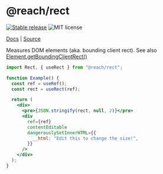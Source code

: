 # @reach/rect

[![Stable release](https://img.shields.io/npm/v/@reach/rect.svg)](https://npm.im/@reach/rect) ![MIT license](https://badgen.now.sh/badge/license/MIT)

[Docs](https://reacttraining.com/reach-ui/rect) | [Source](https://github.com/reach/reach-ui/tree/main/packages/rect)

Measures DOM elements (aka. bounding client rect). See also [Element.getBoundingClientRect()](https://developer.mozilla.org/en-US/docs/Web/API/Element/getBoundingClientRect)

```jsx
import Rect, { useRect } from "@reach/rect";

function Example() {
  const ref = useRef();
  const rect = useRect(ref);

  return (
    <div>
      <pre>{JSON.stringify(rect, null, 2)}</pre>
      <div
        ref={ref}
        contentEditable
        dangerouslySetInnerHTML={{
          __html: "Edit this to change the size!",
        }}
      />
    </div>
  );
}
```
